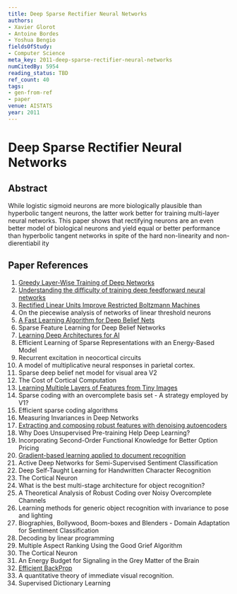 ```yaml
---
title: Deep Sparse Rectifier Neural Networks
authors:
- Xavier Glorot
- Antoine Bordes
- Yoshua Bengio
fieldsOfStudy:
- Computer Science
meta_key: 2011-deep-sparse-rectifier-neural-networks
numCitedBy: 5954
reading_status: TBD
ref_count: 40
tags:
- gen-from-ref
- paper
venue: AISTATS
year: 2011
---
```


# Deep Sparse Rectifier Neural Networks

## Abstract

While logistic sigmoid neurons are more biologically plausible than hyperbolic tangent neurons, the latter work better for training multi-layer neural networks. This paper shows that rectifying neurons are an even better model of biological neurons and yield equal or better performance than hyperbolic tangent networks in spite of the hard non-linearity and non-dierentiabil ity

## Paper References

1. [Greedy Layer-Wise Training of Deep Networks](2006-greedy-layer-wise-training-of-deep-networks)
2. [Understanding the difficulty of training deep feedforward neural networks](2010-understanding-the-difficulty-of-training-deep-feedforward-neural-networks)
3. [Rectified Linear Units Improve Restricted Boltzmann Machines](2010-rectified-linear-units-improve-restricted-boltzmann-machines)
4. On the piecewise analysis of networks of linear threshold neurons
5. [A Fast Learning Algorithm for Deep Belief Nets](2006-a-fast-learning-algorithm-for-deep-belief-nets)
6. Sparse Feature Learning for Deep Belief Networks
7. [Learning Deep Architectures for AI](2007-learning-deep-architectures-for-ai)
8. Efficient Learning of Sparse Representations with an Energy-Based Model
9. Recurrent excitation in neocortical circuits
10. A model of multiplicative neural responses in parietal cortex.
11. Sparse deep belief net model for visual area V2
12. The Cost of Cortical Computation
13. [Learning Multiple Layers of Features from Tiny Images](2009-learning-multiple-layers-of-features-from-tiny-images)
14. Sparse coding with an overcomplete basis set - A strategy employed by V1?
15. Efficient sparse coding algorithms
16. Measuring Invariances in Deep Networks
17. [Extracting and composing robust features with denoising autoencoders](2008-extracting-and-composing-robust-features-with-denoising-autoencoders)
18. Why Does Unsupervised Pre-training Help Deep Learning?
19. Incorporating Second-Order Functional Knowledge for Better Option Pricing
20. [Gradient-based learning applied to document recognition](1998-gradient-based-learning-applied-to-document-recognition)
21. Active Deep Networks for Semi-Supervised Sentiment Classification
22. Deep Self-Taught Learning for Handwritten Character Recognition
23. The Cortical Neuron
24. What is the best multi-stage architecture for object recognition?
25. A Theoretical Analysis of Robust Coding over Noisy Overcomplete Channels
26. Learning methods for generic object recognition with invariance to pose and lighting
27. Biographies, Bollywood, Boom-boxes and Blenders - Domain Adaptation for Sentiment Classification
28. Decoding by linear programming
29. Multiple Aspect Ranking Using the Good Grief Algorithm
30. The Cortical Neuron
31. An Energy Budget for Signaling in the Grey Matter of the Brain
32. [Efficient BackProp](2012-efficient-backprop)
33. A quantitative theory of immediate visual recognition.
34. Supervised Dictionary Learning
